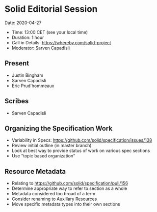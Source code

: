 # Solid Editorial Session

Date: 2020-04-27

* Time: 13:00 CET (see your local time)
* Duration: 1 hour
* Call in Details: https://whereby.com/solid-project
* Moderator: Sarven Capadisli

## Present

* Justin Bingham
* Sarven Capadisli
* Eric Prud'hommeaux

## Scribes

* Sarven Capadisli

## Organizing the Specification Work

* Variability in Specs: https://github.com/solid/specification/issues/138
* Review initial outline (in master branch)
* Look at best way to provide status of work on various spec sections
* Use "topic based organization"

## Resource Metadata

* Relating to https://github.com/solid/specification/pull/156
* Determine appropriate way to refer to section as a whole
* Metadata considered too broad of a term
* Consider renaming to Auxillary Resources
* Move specific metadata types into their own sections
